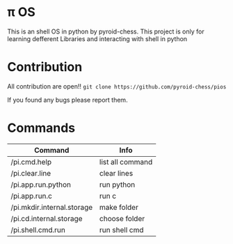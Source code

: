 # π OS 

This is an shell OS in python by pyroid-chess.
This project is only for learning defferent Libraries and interacting with shell in python 

# Contribution 

All contribution are open!!
`git clone https://github.com/pyroid-chess/pios`

If you found any bugs please report them.

# Commands 
| Command   | Info|
|-----------|-----|
| /pi.cmd.help   |  list all command |
| /pi.clear.line  |  clear lines |
| /pi.app.run.python  |  run python |
| /pi.app.run.c  |  run c |
| /pi.mkdir.internal.storage | make folder |
| /pi.cd.internal.storage | choose folder |
| /pi.shell.cmd.run | run shell cmd |
